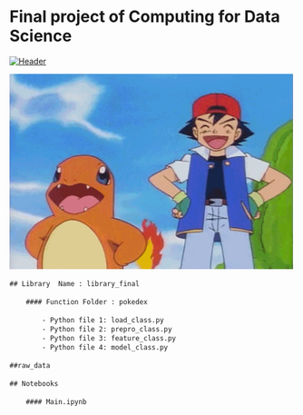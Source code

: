 # Final project of Computing for Data Science

[![Header](https://https://github.com/ruimaciell/CDS_final_pokemon/blob/main/pokemon.png "Header")](https://pokemondb.net/pokedex/all/)

![charmander](https://github.com/ruimaciell/CDS_final_pokemon/blob/main/charmander.gif)


    ## Library  Name : library_final

        #### Function Folder : pokedex

            - Python file 1: load_class.py
            - Python file 2: prepro_class.py
            - Python file 3: feature_class.py
            - Python file 4: model_class.py

    ##raw_data

    ## Notebooks  

        #### Main.ipynb